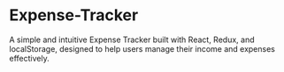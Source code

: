 # Expense-Tracker
A simple and intuitive Expense Tracker built with React, Redux, and localStorage, designed to help users manage their income and expenses effectively. 
